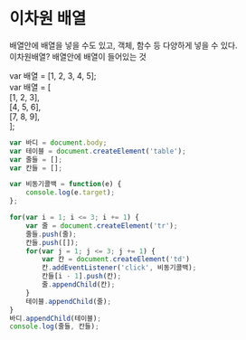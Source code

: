 # 이차원 배열

배열안에 배열을 넣을 수도 있고, 객체, 함수 등 다양하게 넣을 수 있다.  
이차원배열? 배열안에 배열이 들어있는 것

var 배열 = \[1, 2, 3, 4, 5\];  
var 배열 = \[  
    \[1, 2, 3\],  
    \[4, 5, 6\],  
    \[7, 8, 9\],  
\];

```javascript
var 바디 = document.body;
var 테이블 = document.createElement('table');
var 줄들 = [];
var 칸들 = [];

var 비동기콜백 = function(e) {
    console.log(e.target);
};

for(var i = 1; i <= 3; i += 1) {
    var 줄 = document.createElement('tr');
    줄들.push(줄);
    칸들.push([]);
    for(var j = 1; j <= 3; j += 1) {
        var 칸 = document.createElement('td')
        칸.addEventListener('click', 비동기콜백);
        칸들[i - 1].push(칸);
        줄.appendChild(칸);
    }
    테이블.appendChild(줄);
}
바디.appendChild(테이블);
console.log(줄들, 칸들);
```

